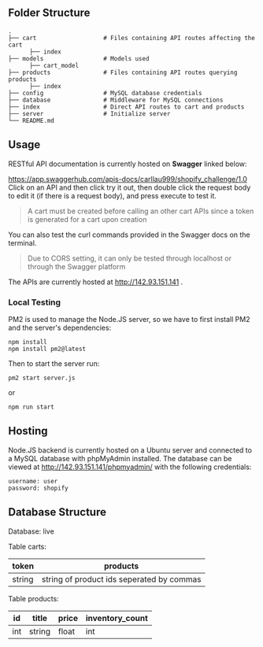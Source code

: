 ## Folder Structure
    .
    ├── cart                   # Files containing API routes affecting the cart
          ├── index 
    ├── models                 # Models used
          ├── cart_model
    ├── products               # Files containing API routes querying products
          ├── index
    ├── config                 # MySQL database credentials
    ├── database               # Middleware for MySQL connections
    ├── index                  # Direct API routes to cart and products
    ├── server                 # Initialize server
    └── README.md

##  Usage
RESTful API documentation is currently hosted on **Swagger** linked below:

https://app.swaggerhub.com/apis-docs/carllau999/shopify_challenge/1.0
Click on an API and then click try it out, then double click the request body to edit it (if there is a request body), and press execute to test it. 
> A cart must be created before calling an other cart APIs since a token is generated for a cart upon creation

You can also test the curl commands provided in the Swagger docs on the terminal.
> Due to CORS setting, it can only be tested through localhost or through the Swagger platform

The APIs are currently hosted at http://142.93.151.141 .
### Local Testing
PM2 is used to manage the Node.JS server, so we have to first install PM2 and the server's dependencies:
```
npm install
npm install pm2@latest
```
Then to start the server run:
```
pm2 start server.js
```
or
```
npm run start
```

## Hosting
Node.JS backend is currently hosted on a Ubuntu server and connected to a MySQL database with phpMyAdmin installed.
The database can be viewed at http://142.93.151.141/phpmyadmin/ with the following credentials:
```
username: user
password: shopify
```
## Database Structure
Database: live

Table carts:

| token        | products           | 
| ------------- |-------------|
| string     | string of product ids seperated by commas | 

Table products:

| id        | title           | price    | inventory_count |
| ------------- |-------------| ---------| ----------------|
| int     | string | float        | int |
